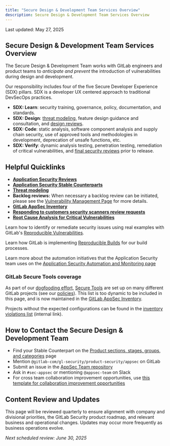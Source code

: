 ```yaml
---
title: "Secure Design & Development Team Services Overview"
description: Secure Design & Development Team Services Overview
---
```

<!-- markdownlint-disable MD052 -->
Last updated: May 27, 2025

## Secure Design & Development Team Services Overview

The Secure Design & Development Team works with GitLab engineers and product teams to *anticipate and prevent* the introduction of vulnerabilities during design and development.

Our responsibility includes four of the five Secure Developer Experience (SDX) pillars. SDX is a developer UX centered approach to traditional DevSecOps practices.

- **SDX: Learn**: security training, governance, policy, documentation, and standards.
- **SDX: Design**: [threat modeling](/handbook/security/product-security/application-security/threat-modeling/_index.md), feature design guidance and consultation, and [design reviews](/handbook/security/product-security/application-security/appsec-reviews.md).
- **SDX: Code**: static analysis, software component analysis and supply chain security, use of approved tools and methodologies in development, deprecation of unsafe functions, etc.
- **SDX: Verify**: dynamic analysis testing, penetration testing, remediation of critical vulnerabilities, and [final security reviews](/handbook/security/product-security/application-security/appsec-reviews.md) prior to release.

## Helpful Quicklinks

- [**Application Security Reviews**](../appsec-reviews.md)
- [**Application Security Stable Counterparts**](../stable-counterparts.md)
- [**Threat modeling**](../threat-modeling/_index.md)
- **Backlog reviews:** When necessary a backlog review can be initiated, please see the [Vulnerability Management Page](../vulnerability-management.md) for more details.
- [**GitLab AppSec Inventory**](../inventory.md)
- [**Responding to customers security scanners review requests**](../responding-customers-scan-review-requests.md)
- [**Root Cause Analysis for Critical Vulnerabilities**](../../../root-cause-analysis.md)

Learn how to identify or remediate security issues using real examples with GitLab's [Reproducible Vulnerabilities](/handbook/security/product-security/application-security/reproducible-vulnerabilities/).

Learn how GitLab is implementing [Reproducible Builds](/handbook/security/product-security/application-security/reproducible-builds/) for our build processes.

Learn more about the automation initiatives that the Application Security team uses on the [Application Security Automation and Monitoring page](/handbook/security/product-security/application-security/application-security-automation-monitoring/)

### GitLab Secure Tools coverage

As part of our [dogfooding effort](/handbook/product/product-processes/dogfooding-for-r-d/), [Secure Tools](https://docs.gitlab.com/ee/user/application_security/) are set up on many different GitLab projects (see our [policies](/handbook/security/product-security/application-security/inventory/#policies)). This list is too dynamic to be included in this page, and is now maintained in the [GitLab AppSec Inventory](/handbook/product/ux/navigation/inventory/).

Projects without the expected configurations can be found in the [inventory violations list](https://gitlab.com/gitlab-com/gl-security/product-security/inventory/-/issues) (internal link).

## How to Contact the Secure Design & Development Team

- Find your Stable Counterpart on the [Product sections, stages, groups, and categories](/handbook/product/categories/) page
- Mention `@gitlab-com/gl-security/product-security/appsec` on GitLab
- Submit an issue in the [AppSec Team repository](https://gitlab.com/gitlab-com/gl-security/product-security/appsec/appsec-team/-/issues)
- Ask in `#sec-appsec` or mentioning `@appsec-team` on Slack
- For cross team collaboration improvement opportunities, use [this template for collaboration improvement opportunities](https://gitlab.com/gitlab-com/gl-security/product-security/appsec/appsec-team/-/issues/new?issuable_template=cross-team-collaboration-improvement)

## Content Review and Updates

This page will be reviewed quarterly to ensure alignment with company and divisional priorities, the GitLab Security product roadmap, and relevant business and operational changes. Updates may occur more frequently as business operations evolve.

*Next scheduled review: June 30, 2025*
